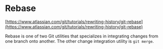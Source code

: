 # Rebase

[https://www.atlassian.com/git/tutorials/rewriting-history/git-rebase](https://www.atlassian.com/git/tutorials/rewriting-history/git-rebase)

Rebase is one of two Git utilities that specializes in integrating changes from one branch onto another. The other change integration utility is `git merge`.